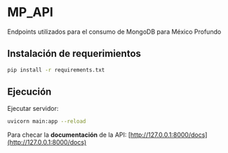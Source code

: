 # MP_API
Endpoints utilizados para el consumo de MongoDB para México Profundo

## Instalación de requerimientos
```bash
pip install -r requirements.txt
```

## Ejecución
Ejecutar servidor:
```bash
uvicorn main:app --reload
```

Para checar la **documentación** de la API:
[http://127.0.0.1:8000/docs](http://127.0.0.1:8000/docs)
